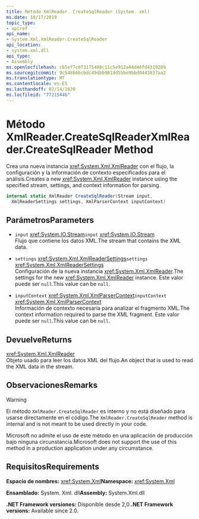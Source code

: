 ```yaml
---
title: Método XmlReader. CreateSqlReader (System. xml)
ms.date: 10/17/2019
topic_type:
- apiref
api_name:
- System.Xml.XmlReader.CreateSqlReader
api_location:
- system.xml.dll
api_type:
- Assembly
ms.openlocfilehash: c65ef7c073175488c11c5e912a44d46fd4319209
ms.sourcegitcommit: 9c54866bcbdc49dbb981dd55be9bbd0443837aa2
ms.translationtype: MT
ms.contentlocale: es-ES
ms.lasthandoff: 02/14/2020
ms.locfileid: "77215446"
---
```

# <a name="xmlreadercreatesqlreader-method"></a><span data-ttu-id="d2511-102">Método XmlReader.CreateSqlReader</span><span class="sxs-lookup"><span data-stu-id="d2511-102">XmlReader.CreateSqlReader Method</span></span>

<span data-ttu-id="d2511-103">Crea una nueva instancia <xref:System.Xml.XmlReader> con el flujo, la configuración y la información de contexto especificados para el análisis.</span><span class="sxs-lookup"><span data-stu-id="d2511-103">Creates a new <xref:System.Xml.XmlReader> instance using the specified stream, settings, and context information for parsing.</span></span>

```csharp
internal static XmlReader CreateSqlReader(Stream input, 
  XmlReaderSettings settings, XmlParserContext inputContext)
```

## <a name="parameters"></a><span data-ttu-id="d2511-104">Parámetros</span><span class="sxs-lookup"><span data-stu-id="d2511-104">Parameters</span></span>

- <span data-ttu-id="d2511-105">`input` <xref:System.IO.Stream></span><span class="sxs-lookup"><span data-stu-id="d2511-105">`input` <xref:System.IO.Stream></span></span>  
  <span data-ttu-id="d2511-106">Flujo que contiene los datos XML.</span><span class="sxs-lookup"><span data-stu-id="d2511-106">The stream that contains the XML data.</span></span>

- <span data-ttu-id="d2511-107">`settings` <xref:System.Xml.XmlReaderSettings></span><span class="sxs-lookup"><span data-stu-id="d2511-107">`settings` <xref:System.Xml.XmlReaderSettings></span></span>  
  <span data-ttu-id="d2511-108">Configuración de la nueva instancia <xref:System.Xml.XmlReader>.</span><span class="sxs-lookup"><span data-stu-id="d2511-108">The settings for the new <xref:System.Xml.XmlReader> instance.</span></span> <span data-ttu-id="d2511-109">Este valor puede ser `null`.</span><span class="sxs-lookup"><span data-stu-id="d2511-109">This value can be `null`.</span></span>

- <span data-ttu-id="d2511-110">`inputContext` <xref:System.Xml.XmlParserContext></span><span class="sxs-lookup"><span data-stu-id="d2511-110">`inputContext` <xref:System.Xml.XmlParserContext></span></span>  
  <span data-ttu-id="d2511-111">Información de contexto necesaria para analizar el fragmento XML.</span><span class="sxs-lookup"><span data-stu-id="d2511-111">The context information required to parse the XML fragment.</span></span> <span data-ttu-id="d2511-112">Este valor puede ser `null`.</span><span class="sxs-lookup"><span data-stu-id="d2511-112">This value can be `null`.</span></span>

## <a name="returns"></a><span data-ttu-id="d2511-113">Devuelve</span><span class="sxs-lookup"><span data-stu-id="d2511-113">Returns</span></span>

<xref:System.Xml.XmlReader>  
<span data-ttu-id="d2511-114">Objeto usado para leer los datos XML del flujo.</span><span class="sxs-lookup"><span data-stu-id="d2511-114">An object that is used to read the XML data in the stream.</span></span>

## <a name="remarks"></a><span data-ttu-id="d2511-115">Observaciones</span><span class="sxs-lookup"><span data-stu-id="d2511-115">Remarks</span></span>

> [!WARNING]
> <span data-ttu-id="d2511-116">El método `XmlReader.CreateSqlReader` es interno y no está diseñado para usarse directamente en el código.</span><span class="sxs-lookup"><span data-stu-id="d2511-116">The `XmlReader.CreateSqlReader` method is internal and is not meant to be used directly in your code.</span></span>
>
> <span data-ttu-id="d2511-117">Microsoft no admite el uso de este método en una aplicación de producción bajo ninguna circunstancia.</span><span class="sxs-lookup"><span data-stu-id="d2511-117">Microsoft does not support the use of this method in a production application under any circumstance.</span></span>

## <a name="requirements"></a><span data-ttu-id="d2511-118">Requisitos</span><span class="sxs-lookup"><span data-stu-id="d2511-118">Requirements</span></span>

<span data-ttu-id="d2511-119">**Espacio de nombres:** <xref:System.Xml></span><span class="sxs-lookup"><span data-stu-id="d2511-119">**Namespace:** <xref:System.Xml></span></span>

<span data-ttu-id="d2511-120">**Ensamblado:** System. Xml. dll</span><span class="sxs-lookup"><span data-stu-id="d2511-120">**Assembly:** System.Xml.dll</span></span>

<span data-ttu-id="d2511-121">**.NET Framework versiones:** Disponible desde 2,0.</span><span class="sxs-lookup"><span data-stu-id="d2511-121">**.NET Framework versions:** Available since 2.0.</span></span>
